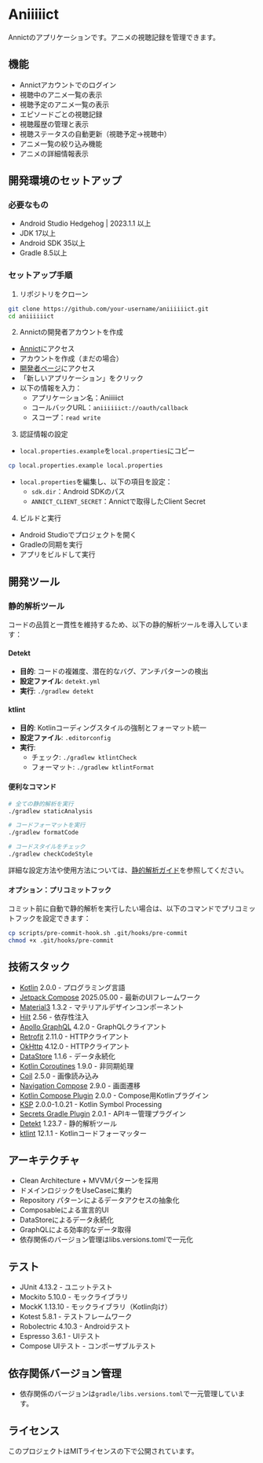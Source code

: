 # Aniiiiict

Annictのアプリケーションです。アニメの視聴記録を管理できます。

## 機能

- Annictアカウントでのログイン
- 視聴中のアニメ一覧の表示
- 視聴予定のアニメ一覧の表示
- エピソードごとの視聴記録
- 視聴履歴の管理と表示
- 視聴ステータスの自動更新（視聴予定→視聴中）
- アニメ一覧の絞り込み機能
- アニメの詳細情報表示

## 開発環境のセットアップ

### 必要なもの

- Android Studio Hedgehog | 2023.1.1 以上
- JDK 17以上
- Android SDK 35以上
- Gradle 8.5以上

### セットアップ手順

1. リポジトリをクローン

```bash
git clone https://github.com/your-username/aniiiiiict.git
cd aniiiiiict
```

2. Annictの開発者アカウントを作成

- [Annict](https://annict.com)にアクセス
- アカウントを作成（まだの場合）
- [開発者ページ](https://annict.com/oauth/applications)にアクセス
- 「新しいアプリケーション」をクリック
- 以下の情報を入力：
    - アプリケーション名：Aniiiiict
    - コールバックURL：`aniiiiiict://oauth/callback`
    - スコープ：`read write`

3. 認証情報の設定

- `local.properties.example`を`local.properties`にコピー

```bash
cp local.properties.example local.properties
```

- `local.properties`を編集し、以下の項目を設定：
    - `sdk.dir`：Android SDKのパス
    - `ANNICT_CLIENT_SECRET`：Annictで取得したClient Secret

4. ビルドと実行

- Android Studioでプロジェクトを開く
- Gradleの同期を実行
- アプリをビルドして実行

## 開発ツール

### 静的解析ツール

コードの品質と一貫性を維持するため、以下の静的解析ツールを導入しています：

#### Detekt
- **目的**: コードの複雑度、潜在的なバグ、アンチパターンの検出
- **設定ファイル**: `detekt.yml`
- **実行**: `./gradlew detekt`

#### ktlint
- **目的**: Kotlinコーディングスタイルの強制とフォーマット統一
- **設定ファイル**: `.editorconfig`
- **実行**: 
  - チェック: `./gradlew ktlintCheck`
  - フォーマット: `./gradlew ktlintFormat`

#### 便利なコマンド

```bash
# 全ての静的解析を実行
./gradlew staticAnalysis

# コードフォーマットを実行
./gradlew formatCode

# コードスタイルをチェック
./gradlew checkCodeStyle
```

詳細な設定方法や使用方法については、[静的解析ガイド](docs/STATIC_ANALYSIS_GUIDE.md)を参照してください。

#### オプション：プリコミットフック

コミット前に自動で静的解析を実行したい場合は、以下のコマンドでプリコミットフックを設定できます：

```bash
cp scripts/pre-commit-hook.sh .git/hooks/pre-commit
chmod +x .git/hooks/pre-commit
```

## 技術スタック

- [Kotlin](https://kotlinlang.org/) 2.0.0 - プログラミング言語
- [Jetpack Compose](https://developer.android.com/jetpack/compose) 2025.05.00 - 最新のUIフレームワーク
- [Material3](https://m3.material.io/) 1.3.2 - マテリアルデザインコンポーネント
- [Hilt](https://dagger.dev/hilt/) 2.56 - 依存性注入
- [Apollo GraphQL](https://www.apollographql.com/docs/kotlin/) 4.2.0 - GraphQLクライアント
- [Retrofit](https://square.github.io/retrofit/) 2.11.0 - HTTPクライアント
- [OkHttp](https://square.github.io/okhttp/) 4.12.0 - HTTPクライアント
- [DataStore](https://developer.android.com/topic/libraries/architecture/datastore) 1.1.6 - データ永続化
- [Kotlin Coroutines](https://kotlinlang.org/docs/coroutines-overview.html) 1.9.0 - 非同期処理
- [Coil](https://coil-kt.github.io/coil/) 2.5.0 - 画像読み込み
- [Navigation Compose](https://developer.android.com/jetpack/compose/navigation) 2.9.0 - 画面遷移
- [Kotlin Compose Plugin](https://developer.android.com/jetpack/compose) 2.0.0 - Compose用Kotlinプラグイン
- [KSP](https://kotlinlang.org/docs/ksp-overview.html) 2.0.0-1.0.21 - Kotlin Symbol Processing
- [Secrets Gradle Plugin](https://github.com/google/secrets-gradle-plugin) 2.0.1 - APIキー管理プラグイン
- [Detekt](https://detekt.dev/) 1.23.7 - 静的解析ツール
- [ktlint](https://ktlint.github.io/) 12.1.1 - Kotlinコードフォーマッター

## アーキテクチャ

- Clean Architecture + MVVMパターンを採用
- ドメインロジックをUseCaseに集約
- Repository パターンによるデータアクセスの抽象化
- Composableによる宣言的UI
- DataStoreによるデータ永続化
- GraphQLによる効率的なデータ取得
- 依存関係のバージョン管理はlibs.versions.tomlで一元化

## テスト

- JUnit 4.13.2 - ユニットテスト
- Mockito 5.10.0 - モックライブラリ
- MockK 1.13.10 - モックライブラリ（Kotlin向け）
- Kotest 5.8.1 - テストフレームワーク
- Robolectric 4.10.3 - Androidテスト
- Espresso 3.6.1 - UIテスト
- Compose UIテスト - コンポーザブルテスト

## 依存関係バージョン管理

- 依存関係のバージョンは`gradle/libs.versions.toml`で一元管理しています。

## ライセンス

このプロジェクトはMITライセンスの下で公開されています。